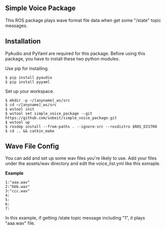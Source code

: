 ## Simple Voice Package
This ROS package plays wave format file data when get some "/state" topic messages.

## Installation
PyAudio and PyYaml are required for this package.
Before using this package, you have to install these two python modules.

Use pip for installing.

```
$ pip install pyaudio
$ pip install pyyaml
```

Set up your workspace.
```
$ mkdir -p ~/[anyname]_ws/src
$ cd ~/[anyname]_ws/src
$ wstool init
$ wstool set simple_voice_package --git https://github.com/sobeit/simple_voice_package.git
$ wstool up
$ rosdep install --from-paths . --ignore-src --rosdistro $ROS_DISTRO
$ cd .. && catkin_make
```

## Wave File Config
You can add and set up some wav files you're likely to use.
Add your files under the assets/wav directory and edit the voice_list.yml like this exmaple.

**Example**
```
1:"aaa.wav"
2:"bbb.wav"
3:"ccc.wav"
4:
5:
6:
7:
```

In this example, if getting /state topic message including "1", it plays "aaa.wav" file.

